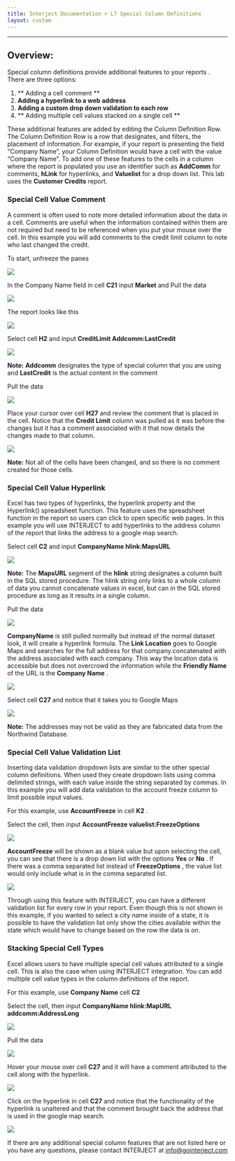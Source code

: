 ```yaml
---
title: Interject Documentation > L7 Special Column Definitions
layout: custom
---
```

* * *

##  **Overview:**

Special column definitions provide additional features to your reports  . There are three options: 

  1. ** Adding a cell comment  **
  2. **Adding a hyperlink to a web address**
  3. **Adding a custom drop down validation to each row**
  4. ** Adding multiple cell values stacked on a single cell  **



These additional features are added by editing the Column Definition Row. The Column Definition Row is a row that designates, and filters, the placement of information. For example, if your report is presenting the field “Company Name”, your Column Definition would have a cell with the value “Company Name”. To add one of these features to the cells in a column where the report is populated you use an identifier such as  **AddComm** for comments,  **hLink** for hyperlinks, and  **Valuelist** for a drop down list. This lab uses the **Customer Credits** report. 

### 

###  Special Cell Value Comment 

A comment is often used to note more detailed information about the data in a cell. Comments are useful when the information contained within them are not required but need to be referenced when you put your mouse over the cell. In this example you will add comments to the credit limit column to note who last changed the credit. 

To start, unfreeze the panes 

![](attachments/335183945/346194026.jpg)

  


In the Company Name field in cell  **C21** input  **Market** and  Pull the data 

![](attachments/335183945/346259541.jpg)

  


The report looks like this 

![](attachments/335183945/346194031.jpg)

  


Select cell  **H2** and input  **CreditLimit Addcomm:LastCredit**

![](attachments/335183945/346062917.jpg)

**Note:** **Addcomm** designates the type of special column that you are using and  **LastCredit** is the actual content in the comment 

  


Pull the data 

![](attachments/335183945/346095732.jpg)

  


Place your cursor over cell  **H27** and review the comment that is placed in the cell. Notice that the  **Credit Limit** column was pulled as it was before the changes but it has a comment associated with it that now details the changes made to that column. 

![](attachments/335183945/346194036.jpg)

**Note:** Not all of the cells have been changed, and so there is no comment created for those cells. 

### 

###  Special Cell Value Hyperlink 

Excel has two types of hyperlinks, the hyperlink property and the Hyperlink() spreadsheet function. This feature uses the spreadsheet function in the report so users can click to open specific web pages. In this example you will use INTERJECT to add hyperlinks to the address column of the report that links the address to a google map search. 

Select cell  **C2** and input  **CompanyName hlink:MapsURL**

![](attachments/335183945/346357890.jpg)

**Note:** The  **MapsURL** segment of the  **hlink** string designates a column built in the SQL stored procedure. The hlink string only links to a whole column of data you cannot concatenate values in excel, but can in the SQL stored procedure as long as it results in a single column. 

  


Pull the data 

![](attachments/335183945/346259546.jpg)

  


**CompanyName** is still pulled normally but instead of the normal dataset look, it will create a hyperlink formula. The  **Link Location** goes to Google Maps and searches for the full address for that company.concatenated with the address associated with each company. This way the location data is accessible but does not overcrowd the information while the  **Friendly Name** of the URL is the  **Company Name** . 

![](attachments/335183945/348684292.jpg)

Select cell  **C27** and notice that it takes you to Google Maps 

![](attachments/335183945/346161326.jpg)

**Note:** The addresses may not be valid as they are fabricated data from the Northwind Database. 

### 

###  Special Cell Value Validation List 

Inserting data validation dropdown lists are similar to the other special column definitions.  When used they create dropdown lists using comma delimited strings, with each value inside the string separated by commas.  In this example you will add data validation to the account freeze column to limit possible input values. 

For this example, use  **AccountFreeze** in cell  **K2** . 

Select the cell, then input  **AccountFreeze valuelist:FreezeOptions**

![](attachments/335183945/346259551.jpg)

  


**AccountFreeze** will be shown as a blank value but upon selecting the cell, you can see that there is a drop down list with the options  **Yes** or  **No** . If there was a comma separated list instead of  **FreezeOptions** , the value list would only include what is in the comma separated list. 

![](attachments/335183945/346062922.jpg)

Through using this feature with INTERJECT, you can have a different validation list for every row in your report. Even though this is not shown in this example, if you wanted to select a city name inside of a state, it is possible to have the validation list only show the cities available within the state which would have to change based on the row the data is on. 

### 

###  Stacking Special Cell Types 

Excel allows users to have multiple special cell values attributed to a single cell. This is also the case when using INTERJECT integration. You can add multiple cell value types in the column definitions of the report. 

For this example, use  **Company Name** cell  **C2**

Select the cell, then input  **CompanyName hlink:MapURL** **addcomm:AddressLong**

![](attachments/335183945/346357895.jpg)

  


Pull the data 

![](attachments/335183945/346194044.jpg)

  


Hover your mouse over cell  **C27** and it will have a comment attributed to the cell along with the hyperlink. 

![](attachments/335183945/346128491.jpg)

  


Click on the hyperlink in cell  **C27** and  notice that the functionality of the hyperlink is unaltered and that the comment brought back the address that is used in the google map search. 

![](attachments/335183945/346161326.jpg)

If there are any additional special column features that are not listed here or you have any questions, please contact INTERJECT at info@gointerject.com 

  

